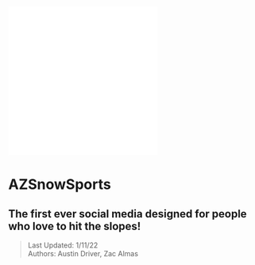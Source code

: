 <img src="https://github.com/ThatGhostToast/AZSnowSports/blob/main/assets/img/AZSnowSports-logos_white.png" width="300" height="300"> </br>
# AZSnowSports
## The first ever social media designed for people who love to hit the slopes!
> Last Updated: 1/11/22</br>
> Authors: Austin Driver, Zac Almas
